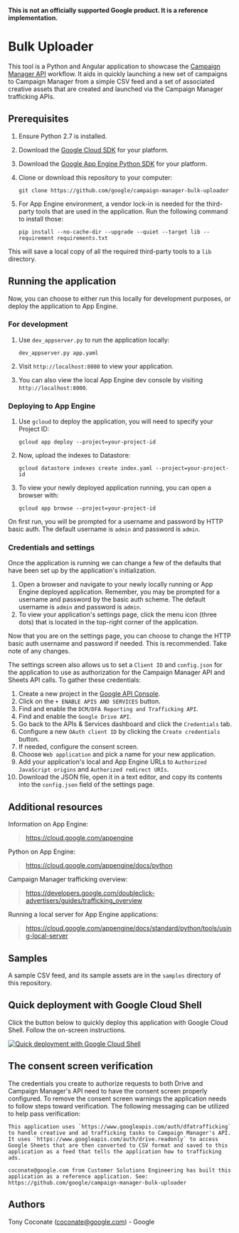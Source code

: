 **This is not an officially supported Google product. It is a reference implementation.**

# Bulk Uploader

This tool is a Python and Angular application to showcase the [Campaign Manager API](https://developers.google.com/doubleclick-advertisers) workflow. It aids in quickly launching a new set of campaigns to Campaign Manager from a simple CSV feed and a set of associated creative assets that are created and launched via the Campaign Manager trafficking APIs.

## Prerequisites

1.  Ensure Python 2.7 is installed.
2.  Download the [Google Cloud SDK](https://cloud.google.com/storage/docs/gsutil_install) for your platform.
3.  Download the [Google App Engine Python SDK](https://cloud.google.com/appengine/downloads) for your platform.
4.  Clone or download this repository to your computer:

        git clone https://github.com/google/campaign-manager-bulk-uploader

5.  For App Engine environment, a vendor lock-in is needed for the third-party tools that are used in the application. Run the following command to install those:

        pip install --no-cache-dir --upgrade --quiet --target lib --requirement requirements.txt

This will save a local copy of all the required third-party tools to a `lib` directory.

## Running the application

Now, you can choose to either run this locally for development purposes, or deploy the application to App Engine.

### For development

1.  Use `dev_appserver.py` to run the application locally:

        dev_appserver.py app.yaml

2.  Visit `http://localhost:8080` to view your application.
3.  You can also view the local App Engine dev console by visiting `http://localhost:8000`.

### Deploying to App Engine

1.  Use `gcloud` to deploy the application, you will need to specify your Project ID:

        gcloud app deploy --project=your-project-id

2.  Now, upload the indexes to Datastore:

        gcloud datastore indexes create index.yaml --project=your-project-id

3.  To view your newly deployed application running, you can open a browser with:

        gcloud app browse --project=your-project-id

On first run, you will be prompted for a username and password by HTTP basic auth. The default username is `admin` and password is `admin`.

### Credentials and settings

Once the application is running we can change a few of the defaults that have been set up by the application's initialization.

1. Open a browser and navigate to your newly locally running or App Engine deployed application. Remember, you may be prompted for a username and password by the basic auth scheme. The default username is `admin` and password is `admin`.
2. To view your application's settings page, click the menu icon (three dots) that is located in the top-right corner of the application.

Now that you are on the settings page, you can choose to change the HTTP basic auth username and password if needed. This is recommended. Take note of any changes.

The settings screen also allows us to set a `Client ID` and `config.json` for the application to use as authorization for the Campaign Manager API and Sheets API calls. To gather these credentials:

1. Create a new project in the [Google API Console](https://console.developers.google.com).
2. Click on the `+ ENABLE APIS AND SERVICES` button.
3. Find and enable the `DCM/DFA Reporting and Trafficking API`.
4. Find and enable the `Google Drive API`.
5. Go back to the APIs & Services dashboard and click the `Credentials` tab.
6. Configure a new `OAuth client ID` by clicking the `Create credentials` button.
7. If needed, configure the consent screen.
8. Choose `Web application` and pick a name for your new application.
9. Add your application's local and App Engine URLs to `Authorized JavaScript origins` and `Authorized redirect URIs`.
10. Download the JSON file, open it in a text editor, and copy its contents into the `config.json` field of the settings page.

## Additional resources

Information on App Engine:

> https://cloud.google.com/appengine

Python on App Engine:

> https://cloud.google.com/appengine/docs/python

Campaign Manager trafficking overview:

> https://developers.google.com/doubleclick-advertisers/guides/trafficking_overview

Running a local server for App Engine applications:

> https://cloud.google.com/appengine/docs/standard/python/tools/using-local-server

## Samples

A sample CSV feed, and its sample assets are in the `samples` directory of this repository.

## Quick deployment with Google Cloud Shell

Click the button below to quickly deploy this application with Google Cloud Shell. Follow the on-screen instructions.

[![Quick deployment with Google Cloud Shell](https://gstatic.com/cloudssh/images/open-btn.svg)](https://console.cloud.google.com/cloudshell/editor?cloudshell_git_repo=https%3A%2F%2Fgithub.com%2Fgoogle%2Fcampaign-manager-bulk-uploader&cloudshell_print=GOOGLE_CLOUD_SHELL.txt&cloudshell_tutorial=GOOGLE_CLOUD_SHELL.md)

## The consent screen verification

The credentials you create to authorize requests to both Drive and Campaign Manager's API need to have the consent screen properly configured. To remove the consent screen warnings the application needs to follow steps toward verification. The following messaging can be utilized to help pass verification:

    This application uses `https://www.googleapis.com/auth/dfatrafficking` to handle creative and ad trafficking tasks to Campaign Manager's API. It uses `https://www.googleapis.com/auth/drive.readonly` to access Google Sheets that are then converted to CSV format and saved to this application as a feed that tells the application how to trafficking ads.

    coconate@google.com from Customer Solutions Engineering has built this application as a reference application. See: https://github.com/google/campaign-manager-bulk-uploader

## Authors

Tony Coconate (coconate@google.com) - Google
